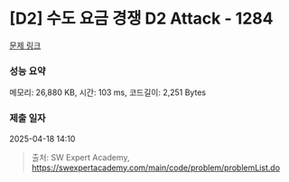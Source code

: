# [D2] 수도 요금 경쟁 D2 Attack - 1284 

[문제 링크](https://swexpertacademy.com/main/code/problem/problemDetail.do?contestProbId=AV189xUaI8UCFAZN) 

### 성능 요약

메모리: 26,880 KB, 시간: 103 ms, 코드길이: 2,251 Bytes

### 제출 일자

2025-04-18 14:10



> 출처: SW Expert Academy, https://swexpertacademy.com/main/code/problem/problemList.do